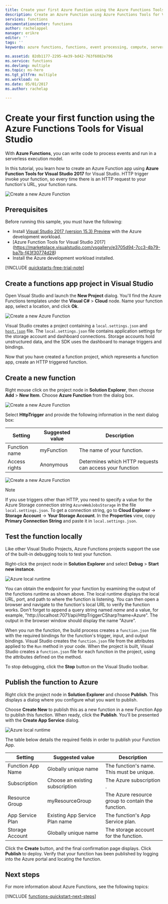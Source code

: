 ```yaml
---
title: Create your first Azure Function using the Azure Functions Tools for Visual Studio 
description: Create an Azure Function using Azure Functions Tools for Visual Studio. 
services: functions
documentationcenter: functions
author: rachelappel
manager: erikre
editor: ''
tags: ''
keywords: azure functions, functions, event processing, compute, serverless architecture

ms.assetid: 82db1177-2295-4e39-bd42-763f6082e796
ms.service: functions
ms.devlang: multiple
ms.topic: ms-hero
ms.tgt_pltfrm: multiple
ms.workload: na
ms.date: 05/01/2017
ms.author: rachelap

---
```

# Create your first function using the Azure Functions Tools for Visual Studio 

With **Azure Functions**, you can write code to process events and run in a serverless execution model.

In this tutorial, you learn how to create an Azure Function app using **Azure Function Tools for Visual Studio 2017** for Visual Studio. HTTP trigger invoke your function, so every time there is an HTTP request to your function's URL, your function runs.   

![Create a new Azure Function](./media/functions-create-your-first-function-visual-studio/functions-vstools-intro.png)

## Prerequisites

Before running this sample, you must have the following:

* Install [Visual Studio 2017 (version 15.3) Preview](https://www.visualstudio.com/vs/preview/)  with the Azure development workload.
* [Azure Function Tools for Visual Studio 2017] (https://marketplace.visualstudio.com/vsgallery/e3705d94-7cc3-4b79-ba7b-f43f30774d28)
* Install the Azure development workload installed.

[!INCLUDE [quickstarts-free-trial-note](../../includes/quickstarts-free-trial-note.md)]

## Create a functions app project in Visual Studio

Open Visual Studio and launch the **New Project** dialog. You'll find the Azure Functions templates under the **Visual C#** > **Cloud** node. Name your function app, select a location, and click **Ok**.

![Create a new Azure Function](./media/functions-create-your-first-function-visual-studio/functions-vstools-add-new-project.png)

Visual Studio creates a project containing a `local.settings.json` and [`host.json`](https://github.com/Azure/azure-webjobs-sdk-script/wiki/host.json) file. The `local.settings.json` file contains application settings for the storage account and dashboard connections. Storage accounts hold unstructured data, and the SDK uses the dashboard to manage triggers and bindings. 

Now that you have created a function project, which represents a function app, create an HTTP triggered function.

## Create a new function

Right mouse click on the project node in **Solution Explorer**, then choose **Add** > **New Item**. Choose **Azure Function** from the dialog box.

![Create a new Azure Function](./media/functions-create-your-first-function-visual-studio/functions-vstools-add-new-function-2.png)

Select **HttpTrigger** and provide the following information in the next dialog box:

| Setting      | Suggested value  | Description                                        |
| ------------ |  ------- | -------------------------------------------------- |
| Function name  | myFunction | The name of your function.  |
| Access rights | Anonymous | Determines which HTTP requests can access your function  |

![Create a new Azure Function](./media/functions-create-your-first-function-visual-studio/functions-vstools-add-new-function-2.png)

>[!NOTE]
>If you use triggers other than HTTP, you need to specify a value for the Azure Storage connection string `AzureWebJobsStorage` in the file `local.settings.json`. To get a connection string, go to **Cloud Explorer** -> **Storage Account** -> **Your Storage Account**. In the **Properties** view, copy **Primary Connection String** and paste it in `local.settings.json`.

## Test the function locally

Like other Visual Studio Projects, Azure Functions projects support the use of the built-in debugging tools to test your function.

Right-click the project node in **Solution Explorer** and select **Debug** > **Start new instance**. 

![Azure local runtime](./media/functions-create-your-first-function-visual-studio/functions-vstools-f5.png)

You can obtain the endpoint for your function by examining the output of the functions runtime as shown above. The local runtime displays the local URL, port, and path to where the function is listening. You can then open a browser and navigate to the function's local URL to verify the function works. Don't forget to append a query string named *name* and a value, for example, "http://localhost:7071/api/HttpTriggerCSharp?name=Azure". The output in the browser window should display the name "Azure". 

When you run the function, the build process creates a `function.json` file with the required bindings for the function's trigger, input, and output bindings.  Visual Studio creates the `function.json` file from the attributes applied to the `Run` method in your code. When the project is built, Visual Studio creates a `function.json` file for each function in the project, using the attributes defined on the method.

To stop debugging, click the **Stop** button on the Visual Studio toolbar.

## Publish the function to Azure

Right click the project node in **Solution Explorer** and choose **Publish**. This displays a dialog where you configure what you want to publish.

Choose **Create New** to publish this as a new function in a new Function App to publish this function. When ready, click the **Publish**. You'll be presented with the **Create App Service** dialog. 

![Azure local runtime](./media/functions-create-your-first-function-visual-studio/functions-vstools-publish.png)

The table below details the required fields in order to publish your Function App.

| Setting      | Suggested value  | Description                                        |
| ------------ |  ------- | -------------------------------------------------- |
| Function App Name | Globally unique name | The function's name. This must be unique.  |
| Subscription | Choose an existing subscription | The Azure subscription . |
| Resource Group | myResourceGroup |  The Azure resource group to contain the function. |
| App Service Plan | Existing App Service Plan name |  The function's App Service plan.  |
| Storage Account | Globally unique name |  The storage account for the function. |

Click the **Create** button, and the final confirmation page displays. Click **Publish** to deploy. Verify that your function has been published by logging into the Azure portal and locating the function.

## Next steps

For more information about Azure Functions, see the following topics:

[!INCLUDE [functions-quickstart-next-steps](../../includes/functions-quickstart-next-steps.md)]
